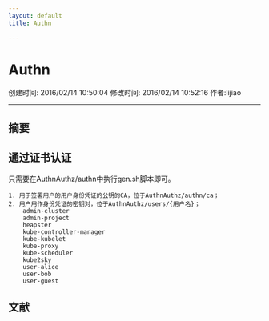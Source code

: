 ```yaml
---
layout: default
title: Authn

---
```


# Authn
创建时间: 2016/02/14 10:50:04  修改时间: 2016/02/14 10:52:16 作者:lijiao

----

## 摘要

## 通过证书认证

只需要在AuthnAuthz/authn中执行gen.sh脚本即可。

	1. 用于签署用户的用户身份凭证的公钥的CA，位于AuthnAuthz/authn/ca；
	2. 用户用作身份凭证的密钥对，位于AuthnAuthz/users/{用户名}；
		admin-cluster
		admin-project
		heapster
		kube-controller-manager
		kube-kubelet
		kube-proxy
		kube-scheduler
		kube2sky
		user-alice
		user-bob
		user-guest

## 文献
